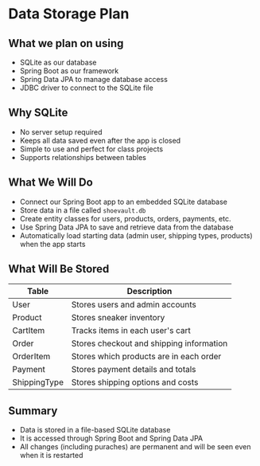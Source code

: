 # Data Storage Plan

## What we plan on using

- SQLite as our database
- Spring Boot as our framework 
- Spring Data JPA to manage database access
- JDBC driver to connect to the SQLite file


## Why SQLite

- No server setup required
- Keeps all data saved even after the app is closed
- Simple to use and perfect for class projects
- Supports relationships between tables


## What We Will Do

- Connect our Spring Boot app to an embedded SQLite database
- Store data in a file called `shoevault.db`
- Create entity classes for users, products, orders, payments, etc.
- Use Spring Data JPA to save and retrieve data from the database
- Automatically load starting data (admin user, shipping types, products) when the app starts

## What Will Be Stored

| Table         | Description                                |
|---------------|--------------------------------------------|
| User          | Stores users and admin accounts            |
| Product       | Stores sneaker inventory                   |
| CartItem      | Tracks items in each user's cart           |
| Order         | Stores checkout and shipping information   |
| OrderItem     | Stores which products are in each order    |
| Payment       | Stores payment details and totals          |
| ShippingType  | Stores shipping options and costs          |



## Summary

- Data is stored in a file-based SQLite database
- It is accessed through Spring Boot and Spring Data JPA
- All changes (including puraches) are permanent and will be seen even when it is restarted
